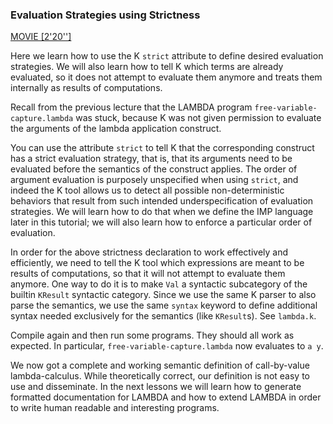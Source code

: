 ### Evaluation Strategies using Strictness

[MOVIE [2'20'']](http://youtu.be/aul1x6bd1YM)

Here we learn how to use the K `strict` attribute to define desired evaluation
strategies.  We will also learn how to tell K which terms are already
evaluated, so it does not attempt to evaluate them anymore and treats them
internally as results of computations.

Recall from the previous lecture that the LAMBDA program
`free-variable-capture.lambda` was stuck, because K was not given permission
to evaluate the arguments of the lambda application construct.

You can use the attribute `strict` to tell K that the corresponding construct
has a strict evaluation strategy, that is, that its arguments need to be
evaluated before the semantics of the construct applies.  The order of
argument evaluation is purposely unspecified when using `strict`, and indeed
the K tool allows us to detect all possible non-deterministic behaviors that
result from such intended underspecification of evaluation strategies.  We will
learn how to do that when we define the IMP language later in this tutorial;
we will also learn how to enforce a particular order of evaluation.

In order for the above strictness declaration to work effectively and
efficiently, we need to tell the K tool which expressions are meant to be
results of computations, so that it will not attempt to evaluate them anymore.
One way to do it is to make `Val` a syntactic subcategory of the builtin
`KResult` syntactic category.  Since we use the same K parser to also parse
the semantics, we use the same `syntax` keyword to define additional syntax
needed exclusively for the semantics (like `KResult`s).  See `lambda.k`.

Compile again and then run some programs.  They should all work as expected.
In particular, `free-variable-capture.lambda` now evaluates to `a y`.

We now got a complete and working semantic definition of call-by-value
lambda-calculus.  While theoretically correct, our definition is not
easy to use and disseminate.  In the next lessons we will learn how to
generate formatted documentation for LAMBDA and how to extend LAMBDA
in order to write human readable and interesting programs.
